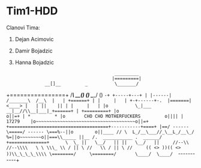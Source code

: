 # Tim1-HDD


Clanovi Tima:

  1. Dejan Acimovic
  2. Damir Bojadzic
  3. Hanna Bojadzic

                                              _________
                                             |=========|
                    __[]__         _          \_______/
+================+ /______\     __(_)__    ()  \_____/   ()
 `-+ +-----+---+ | |------|    /_______\  /__\  |   | +======+
   | |     |   | +-+------+-.  |=======| <____> |   | ||    ||
   | |     |   | |o          \_|___  __|__//\\__|___|_+======+
   | +=========+ |o                                     o||=+
   | *         * |o       CHO CHO MOTHERFUCKERS         o||||
   |    17279    |o~~~~~~~~~~~~~~~~~~~~~~~~~~~~~~~~~~~~~o||=+
   +=====================================+-----------+====+
       |==/ ------ \=====/ ------ \===%--||o        o||____
         // \  L_/__\___//_\__L_/__\_/ %=||o~~~~~~~~o||===\\_____
        ||__ /.  ___________ .  ______/ +==============+      \  \_
        ||   \__/   || ||   \__/   ||     //--\\  //--\\\\   \ \ \\\_
         \\ / || \ //   \\ / || \ //     (( <> ))(( <> ))\\_\_\_\_\\\\
          \========/     \========/       \____/  \____/  `-----------+
		